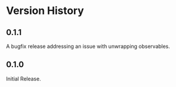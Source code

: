 Version History
===============

0.1.1
-----
A bugfix release addressing an issue with unwrapping observables.

0.1.0
-----
Initial Release.
